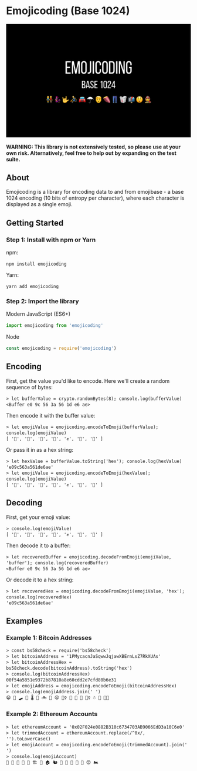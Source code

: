# Emojicoding (Base 1024)

![Emojicoding: Base 1024](https://raw.githubusercontent.com/shea256/emojicoding/master/docs/emojicoding.png)

**WARNING: This library is not extensively tested, so please use at your own risk. Alternatively, feel free to help out by expanding on the test suite.**

## About

Emojicoding is a library for encoding data to and from emojibase - a base 1024 encoding (10 bits of entropy per character), where each character is displayed as a single emoji.

## Getting Started

### Step 1: Install with npm or Yarn

npm:

```
npm install emojicoding
```

Yarn:

```
yarn add emojicoding
```

### Step 2: Import the library

Modern JavaScript (ES6+)

```js
import emojicoding from 'emojicoding'
```

Node

```js
const emojicoding = require('emojicoding')
```

## Encoding

First, get the value you'd like to encode. Here we'll create a random sequence of bytes:

```
> let bufferValue = crypto.randomBytes(8); console.log(bufferValue)
<Buffer e0 9c 56 3a 56 1d e6 ae>
```

Then encode it with the buffer value:

```
> let emojiValue = emojicoding.encodeToEmoji(bufferValue); console.log(emojiValue)
[ '🔨', '🌵', '🦖', '🍮', '✊', '🍷', '🧰' ]
```

Or pass it in as a hex string:

```
> let hexValue = bufferValue.toString('hex'); console.log(hexValue)
'e09c563a561de6ae'
> let emojiValue = emojicoding.encodeToEmoji(hexValue); console.log(emojiValue)
[ '🔨', '🌵', '🦖', '🍮', '✊', '🍷', '🧰' ]
```

## Decoding

First, get your emoji value:

```
> console.log(emojiValue)
[ '🔨', '🌵', '🦖', '🍮', '✊', '🍷', '🧰' ]
```

Then decode it to a buffer:

```
> let recoveredBuffer = emojicoding.decodeFromEmoji(emojiValue, 'buffer'); console.log(recoveredBuffer)
<Buffer e0 9c 56 3a 56 1d e6 ae>
```

Or decode it to a hex string:

```
> let recoveredHex = emojicoding.decodeFromEmoji(emojiValue, 'hex'); console.log(recoveredHex)
'e09c563a561de6ae'
```

## Examples

### Example 1: Bitcoin Addresses

```
> const bs58check = require('bs58check')
> let bitcoinAddress = '1PMycacnJaSqwwJqjawXBErnLsZ7RkXUAs'
> let bitcoinAddressHex = bs58check.decode(bitcoinAddress).toString('hex')
> console.log(bitcoinAddressHex)
00f54a5851e9372b87810a8e60cdd2e7cfd80b6e31
> let emojiAddress = emojicoding.encodeToEmoji(bitcoinAddressHex)
> console.log(emojiAddress.join(' ')
😁 💾 🛹 🤢 🌡 🔦 🚲 🔧 😫 🧛‍♀️ 🤯 🍁 💉 🤦‍♀️ ☃ 📡 👩‍🏭
```

### Example 2: Ethereum Accounts

```
> let ethereumAccount = '0x02F024e0882B310c6734703AB9066EdD3a10C6e0'
> let trimmedAccount = ethereumAccount.replace(/^0x/, '').toLowerCase()
> let emojiAccount = emojicoding.encodeToEmoji(trimmedAccount).join(' ')
> console.log(emojiAccount)
🙂 🚀 🧶 👋 👲 🏗 🌋 🏠 🐿 🚿 🍜 🍾 🧯 🦠 😡 🏍
```
